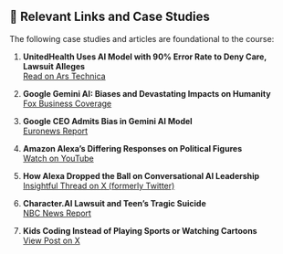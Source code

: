 ## 🔗 Relevant Links and Case Studies

The following case studies and articles are foundational to the course:

1. **UnitedHealth Uses AI Model with 90% Error Rate to Deny Care, Lawsuit Alleges**  
   [Read on Ars Technica](https://arstechnica.com/health/2023/11/ai-with-90-error-rate-forces-elderly-out-of-rehab-nursing-homes-suit-claims/)

2. **Google Gemini AI: Biases and Devastating Impacts on Humanity**  
   [Fox Business Coverage](https://www.foxbusiness.com/media/google-gemini-tip-iceberg-ai-bias-devastating-impact-humanity-experts)

3. **Google CEO Admits Bias in Gemini AI Model**  
   [Euronews Report](https://www.euronews.com/next/2024/02/28/googles-ceo-admits-gemini-ai-models-responses-showed-bias-and-says-company-is-working-to-f)

4. **Amazon Alexa’s Differing Responses on Political Figures**  
   [Watch on YouTube](https://www.youtube.com/watch?v=I-6TCI3p6wg)

5. **How Alexa Dropped the Ball on Conversational AI Leadership**  
   [Insightful Thread on X (formerly Twitter)](https://x.com/mihail_eric/status/1800578001564057754)

6. **Character.AI Lawsuit and Teen’s Tragic Suicide**  
   [NBC News Report](https://www.nbcnews.com/tech/characterai-lawsuit-florida-teen-death-rcna176791)

7. **Kids Coding Instead of Playing Sports or Watching Cartoons**  
   [View Post on X](https://x.com/vivek_naskar/status/1832871384822751557)
